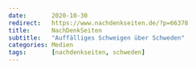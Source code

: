 ```yaml
---
date:       2020-10-30
redirect:   https://www.nachdenkseiten.de/?p=66378
title:      NachDenkSeiten
subtitle:   "Auffälliges Schweigen über Schweden"
categories: Medien
tags:       [nachdenkseiten, schweden]
---
```

